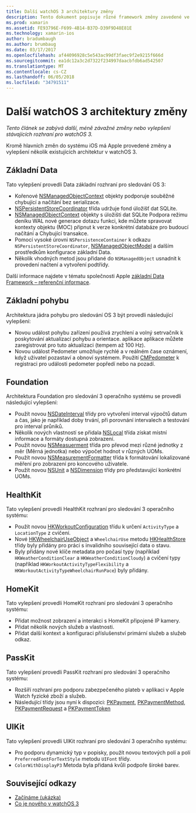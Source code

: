 ```yaml
---
title: Další watchOS 3 architektury změny
description: Tento dokument popisuje různé framework změny zavedené ve watchOS 3 a postupy pro práci s nimi v Xamarin. Jsou uvedeny základní dat, základní pohybu, Foundation, HealthKit, HomeKit, PassKit a UIKit.
ms.prod: xamarin
ms.assetid: FE93796E-F699-4B14-B37D-D39F9D48E81E
ms.technology: xamarin-ios
author: bradumbaugh
ms.author: brumbaug
ms.date: 03/17/2017
ms.openlocfilehash: af44096928c5e543ac99df3faec9f2e9215f666d
ms.sourcegitcommit: ea1dc12a3c2d7322f234997daacbfdb6ad542507
ms.translationtype: MT
ms.contentlocale: cs-CZ
ms.lasthandoff: 06/05/2018
ms.locfileid: "34791511"
---
```

# <a name="additional-watchos-3-frameworks-changes"></a>Další watchOS 3 architektury změny

_Tento článek se zabývá další, méně závažné změny nebo vylepšení stávajících rozhraní pro watchOS 3._

Kromě hlavních změn do systému iOS má Apple provedené změny a vylepšení několik existujících architektur v watchOS 3.


## <a name="core-data"></a>Základní Data

Tato vylepšení provedli Data základní rozhraní pro sledování OS 3:

- Kořenové [NSManagedObjectContext](https://developer.apple.com/reference/coredata/nsmanagedobjectcontext) objekty podporuje souběžné chybující a načítání bez serializace.
- [NSPersistentStoreCoordinator](https://developer.apple.com/reference/coredata/nspersistentstorecoordinator) třída udržuje fond úložišť dat SQLite.
- [NSManagedObjectContext](https://developer.apple.com/reference/coredata/nsmanagedobjectcontext) objekty s úložišti dat SQLite Podpora režimu deníku WAL nové generace dotazu funkci, kde můžete spravovat kontexty objektu (MOC) připnut k verze konkrétní databáze pro budoucí načítání a Chybující transakce.
- Pomocí vysoké úrovni `NSPersistenceContainer` k odkazu `NSPersistentStoreCoordinator`, [NSManagedObjectModel](https://developer.apple.com/reference/coredata/nsmanagedobjectmodel) a dalším prostředkům konfigurace základní Data.
- Několik vhodných metod jsou přidané do `NSManagedObject` usnadnit k provedení načtení a vytvoření podtřídy.

Další informace najdete v tématu společnosti Apple [základní Data Framework – referenční informace](https://developer.apple.com/reference/coredata).


## <a name="core-motion"></a>Základní pohybu

Architektura jádra pohybu pro sledování OS 3 být provedli následující vylepšení:

- Novou událost pohybu zařízení používá zrychlení a volný setrvačník k poskytování aktualizací pohybu a orientace. aplikace aplikace můžete zaregistrovat pro tuto aktualizaci (tempem až 100 Hz).
- Novou událost Pedometer umožňuje rychlé a v reálném čase oznámení, když uživatel pozastaví a obnoví systémem. Použití [CMPedometer](https://developer.apple.com/reference/coremotion/cmpedometer) k registraci pro události pedometer popředí nebo na pozadí.


## <a name="foundation"></a>Foundation

Architektura Foundation pro sledování 3 operačního systému se provedli následující vylepšení:

- Použít novou [NSDateInterval](https://developer.apple.com/reference/foundation/nsdateinterval) třídy pro vytvoření interval výpočtů datum a čas, jako je například doby trvání, při porovnání intervalech a testování pro interval průniků.
- Několik nových vlastností se přidala [NSLocal](https://developer.apple.com/reference/foundation/nslocale) třída získat místní informace a formáty dostupná zobrazení.
- Použít novou [NSMeasuerment](https://developer.apple.com/reference/foundation/nsmeasurement) třída pro převod mezi různé jednotky z měr (Měrná jednotka) nebo výpočet hodnot v různých UOMs.
- Použít novou [NSMeasurementFormatter](https://developer.apple.com/reference/foundation/nsmeasurementformatter) třída k formátování lokalizované měření pro zobrazení pro koncového uživatele.
- Použít novou [NSUnit](https://developer.apple.com/reference/foundation/nsunit) a [NSDimension](https://developer.apple.com/reference/foundation/nsdimension) třídy pro představující konkrétní UOMs.


## <a name="healthkit"></a>HealthKit

Tato vylepšení provedli HealthKit rozhraní pro sledování 3 operačního systému:

- Použít novou [HKWorkoutConfiguration](https://developer.apple.com/reference/healthkit/hkworkoutconfiguration) třídu k určení `ActivityType` a `LocationType` z cvičení.
- Nové [HKWheelchairUseObject](https://developer.apple.com/reference/healthkit/hkwheelchairuseobject) a `WheelchairUse` metodu [HKHealthStore](https://developer.apple.com/reference/healthkit/hkhealthstore) třídy byly přidány pro práci s invalidního související data o stavu.
- Byly přidány nové klíče metadata pro počasí typy (například `HKWeatherConditionClear` a `HKWeatherConditionCloudy`) a cvičení typy (například `HKWorkoutActivityTypeFlexibility` a `HKWorkoutActivityTypeWheelchairRunPace`) byly přidány.


## <a name="homekit"></a>HomeKit

Tato vylepšení provedli HomeKit rozhraní pro sledování 3 operačního systému:

- Přidat možnost zobrazení a interakci s HomeKit připojené IP kamery.
- Přidat několik nových služeb a vlastnosti.
- Přidat další kontext a konfiguraci příslušenství primární služeb a služeb odkaz.


## <a name="passkit"></a>PassKit

Tato vylepšení provedli PassKit rozhraní pro sledování 3 operačního systému:

- Rozšíří rozhraní pro podporu zabezpečeného plateb v aplikaci v Apple Watch fyzické zboží a služeb.
- Následující třídy jsou nyní k dispozici: [PKPayment](https://developer.apple.com/reference/passkit/pkpayment), [PKPaymentMethod](https://developer.apple.com/reference/passkit/pkpaymentmethod), [PKPaymentRequest](https://developer.apple.com/reference/passkit/pkpaymentrequest) a [PKPaymentToken](https://developer.apple.com/reference/passkit/pkpaymenttoken)


## <a name="uikit"></a>UIKit

Tato vylepšení provedli UIKit rozhraní pro sledování 3 operačního systému:

- Pro podporu dynamický typ v popisky, použít novou textových polí a polí `PreferredFontForTextStyle` metodu `UIFont` třídy.
- `ColorWithDisplayP3` Metoda byla přidaná kvůli podpoře široké barev.


## <a name="related-links"></a>Související odkazy

- [Začínáme (ukázka)](https://developer.xamarin.com/samples/monotouch/WatchKit/)
- [Co je nového v watchOS 3](https://developer.apple.com/library/prerelease/content/releasenotes/General/WhatsNewInwatchOS/Articles/watchOS3.html#//apple_ref/doc/uid/TP40017085-SW1)
